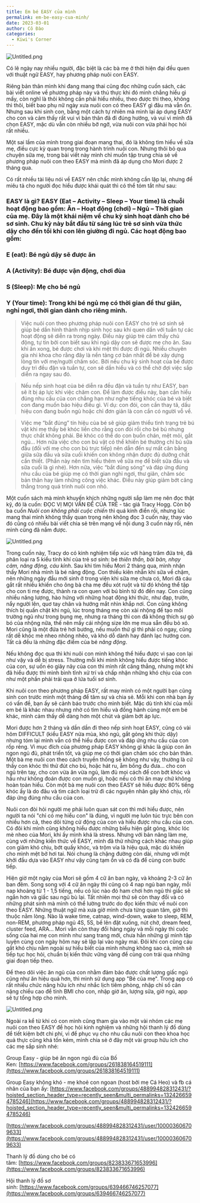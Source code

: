 ```yaml
---
title: Em bé EASY của mình
permalink: em-be-easy-cua-minh/
date: 2023-03-01
author: Cô Đào
categories:
  - Kiwi's Corner
---
```


![Untitled.png](/images/60212bdd-1c0c-4e24-960b-a05979db4c4d/Untitled.png)


Có lẽ ngày nay nhiều người, đặc biệt là các bà mẹ ở thời hiện đại đều quen với thuật ngữ EASY, hay phương pháp nuôi con EASY.


Riêng bản thân mình khi đang mang thai cũng đọc những cuốn sách, các bài viết online về phương pháp này và thú thực khi đó mình chẳng hiểu gì mấy, còn nghĩ là thôi không cần phải hiểu nhiều, theo được thì theo, không thì thôi, biết bao phụ nữ ngày xưa nuôi con có theo EASY gì đâu mà vẫn ổn. Nhưng sau khi sinh con, bằng một cách tự nhiên mà mình lại áp dụng EASY cho con và cảm thấy rất vui vì bản thân đã đi đúng hướng, và vui vì mình đã chọn EASY, mặc dù vẫn còn nhiều bỡ ngỡ, vừa nuôi con vừa phải học hỏi rất nhiều.


Một sai lầm của mình trong giai đoạn mang thai, đó là không tìm hiểu về sữa mẹ, điều cực kỳ quan trọng trong hành trình nuôi con. Nhưng thôi bỏ qua chuyện sữa mẹ, trong bài viết này mình chỉ muốn tập trung chia sẻ về phương pháp nuôi con theo EASY mà mình đã áp dụng cho Mori được 2 tháng qua.


Có rất nhiều tài liệu nói về EASY nên chắc mình không cần lặp lại, nhưng để miêu tả cho người đọc hiểu được khái quát thì có thể tóm tắt như sau:


### **EASY là gì? EASY (Eat – Activity – Sleep – Your time) là chuỗi hoạt động bao gồm: Ăn – Hoạt động (chơi) – Ngủ – Thời gian của mẹ. Đây là một khái niệm về chu kỳ sinh hoạt dành cho bé sơ sinh. Chu kỳ này bắt đầu từ sáng lúc trẻ sơ sinh vừa thức dậy cho đến tối khi con lên giường đi ngủ. Các hoạt động bao gồm:**


### **E (eat): Bé ngủ dậy sẽ được ăn**


### **A (Activity): Bé được vận động, chơi đùa**


### **S (Sleep): Mẹ cho bé ngủ**


### **Y (Your time): Trong khi bé ngủ mẹ có thời gian để thư giãn, nghỉ ngơi, thời gian dành cho riêng mình.**


> Việc nuôi con theo phương pháp nuôi con EASY cho trẻ sơ sinh sẽ giúp bé dần hình thành nhịp sinh học sau khi quen dần với tuần tự các hoạt động sẽ diễn ra trong ngày. Điều này giúp trẻ cảm thấy chủ động, tự tin bởi con biết sau khi ngủ dậy con sẽ được mẹ cho ăn. Sau khi ăn xong, bé được chơi và khi mệt thì được đi ngủ. Nhiều chuyên gia nhi khoa cho rằng đây là nền tảng cơ bản nhất để bé xây dựng lòng tin với mẹ/người chăm sóc. Bởi nếu chu kỳ sinh hoạt của bé được duy trì đều đặn và tuần tự, con sẽ dần hiểu và có thể chờ đợi việc sắp diễn ra ngay sau đó.


> Nếu nếp sinh hoạt của bé diễn ra đều đặn và tuần tự như EASY, bạn sẽ ít bị áp lực khi việc chăm con. Để làm được điều này, bạn cần hiểu đúng nhu cầu của con chẳng hạn như nghe tiếng khóc của bé và biết con đang muốn báo hiệu điều gì. Ví dụ: con đói, con cần thay tã, dấu hiệu con đang buồn ngủ hoặc chỉ đơn giản là con cần có người vỗ về.


> Việc mẹ “bắt đúng” tín hiệu của bé sẽ giúp giảm thiểu tình trạng trẻ bú vặt khi mẹ thấy bé khóc liền cho rằng con đói rồi cho bé bú nhưng thực chất không phải. Bé khóc có thể do con buồn chán, mệt mỏi, gắt ngủ… Hơn nữa việc cho con bú vặt có thể khiến bé thường chỉ bú sữa đầu (đối với mẹ cho con bú trực tiếp) nên dẫn đến sự mất cân bằng giữa sữa đầu và sữa cuối khiến con không nhận được đủ dưỡng chất cần thiết. (Phần này nên tìm hiểu thêm về sữa mẹ để biết sữa đầu và sữa cuối là gì nhé). Hơn nữa, việc “bắt đúng sóng” và đáp ứng đúng nhu cầu của bé giúp mẹ có thời gian nghỉ ngơi, thư giãn, chăm sóc bản thân hay làm những công việc khác. Điều này giúp giảm bớt căng thẳng trong quá trình nuôi con nhỏ.


Một cuốn sách mà mình khuyến khích những người sắp làm mẹ nên đọc thật kỹ, đó là cuốn: ĐỌC VỊ MỌI VẤN ĐỀ CỦA TRẺ - tác giả Tracy Hogg. Còn bộ ba cuốn _Nuôi con không phải cuộc chiến_ thì quá kinh điển rồi, nhưng lúc mang thai mình không thấy quan trọng nên không đọc 3 cuốn này, thay vào đó cũng có nhiều bài viết chia sẻ trên mạng về nội dung 3 cuốn này rồi, nên mình cũng đã nắm được.


![Untitled.png](/images/60212bdd-1c0c-4e24-960b-a05979db4c4d/Untitled_1.png)


Trong cuốn này, Tracy do có kinh nghiệm tiếp xúc với hàng trăm đứa trẻ, đã phân loại ra 5 kiểu tính khí của trẻ sơ sinh: bé _thiên thần, bài bản, nhạy cảm, năng động, cáu kỉnh_. Sau khi tìm hiểu Mori 2 tháng qua, mình nhận thấy Mori nhà mình là bé năng động. Con thiếu kiên nhẫn khi sữa về chậm, nên những ngày đầu mới sinh ở trong viện khi sữa mẹ chưa có, Mori đã cáu gắt rất nhiều khiến cho ông bà cha mẹ đều xót ruột và từ đó không thể tập cho con ti mẹ được, thành ra con quen với bú bình từ đó đến nay. Con cũng nhiều năng lượng, hào hứng với những hoạt động khi thức, như đạp, trườn, nẩy người lên, quơ tay chân và hướng mắt nhìn khắp nơi. Con cũng không thích bị quấn chặt khi ngủ, lúc trong tháng mẹ còn xài nhộng để tạo môi trường ngủ như trong bụng mẹ, nhưng ra tháng thì con đã không thích sự gò bó của nhộng nữa, thế nên mấy cái nhộng size lớn mẹ mua sẵn đều bỏ xó. Mori cũng là một đứa trẻ hơi bướng, nếu muốn thứ gì thì phải có ngay, cũng rất dễ khóc mè nheo nhõng nhẽo, và khó dỗ dành hay đánh lạc hướng con. Tất cả đều là những đặc điểm của bé _năng động_.


Nếu không đọc qua thì khi nuôi con mình không thể hiểu được vì sao con lại như vậy và dễ bị stress. Thường mỗi khi mình không hiểu được tiếng khóc của con, sự uốn éo giãy nãy của con thì mình rất căng thẳng, nhưng một khi đã hiểu được thì mình bình tĩnh xử trí và chấp nhận những khó chịu của con như một phần phải trải qua ở lứa tuổi sơ sinh.


Khi nuôi con theo phương pháp EASY, rất may mình có một người bạn cũng sinh con trước mình một tháng để tâm sự và chia sẻ. Mỗi khi con nhà bạn ấy có vấn đề, bạn ấy sẽ cảnh báo trước cho mình biết. Mặc dù tính khí của mỗi em bé là khác nhau nhưng nhờ có tìm hiểu và đồng hành cùng một em bé khác, mình cảm thấy dễ dàng hơn một chút và giảm bớt áp lực.


Mori được hơn 2 tháng và dần dần đi theo nếp sinh hoạt EASY, cũng có vài hôm DIFFICULT (kiểu EASY nửa mùa, khó ngủ, gắt gỏng khi thức dậy) nhưng tóm lại mình vẫn có thể hiểu được con và đáp ứng nhu cầu của con rốp rẻng. Vì mục đích của phương pháp EASY không gì khác là giúp con ăn ngon ngủ đủ, phát triển tốt, và giúp mẹ có thời gian chăm sóc cho bản thân. Một bà mẹ nuôi con theo cách truyền thống sẽ không như vậy, thường là cứ thấy con khóc thì thử đút cho bú, hoặc hát ru, ẵm bồng đu đưa... cho con ngủ trên tay, cho con vừa ăn vừa ngủ, làm đủ mọi cách để con bớt khóc và hầu như không đoán được con muốn gì, hoặc nếu có thì ăn may chứ không hoàn toàn hiểu. Còn một bà mẹ nuôi con theo EASY sẽ hiểu được 80% tiếng khóc ấy là do đâu và tìm cách loại trừ đi các nguyên nhân gây khó chịu, rồi đáp ứng đúng nhu cầu của con.


Nuôi con đòi hỏi người mẹ phải luôn quan sát con thì mới hiểu được, nên người ta nói "chỉ có mẹ hiểu con" là đúng, vì người mẹ luôn túc trực bên con nhiều hơn cả, theo dõi từng cử động của con và hiểu được nhu cầu của con. Có đôi khi mình cũng không hiểu được những biểu hiện gắt gỏng, khóc lóc mè nheo của Mori, khi ấy mình khá là stress. Nhưng với bản năng làm mẹ, cùng với những kiến thức về EASY, mình đã thử những cách khác nhau giúp con giảm khó chịu, bớt quấy khóc, và trộm vía là hiệu quả, mặc dù khiến cho mình mệt bở hơi tai. Nói chung là chặng đường còn dài, nhưng với một khởi đầu dựa vào EASY như vậy cũng tạm ổn và có đà để cùng con bước tiếp.


Hiện giờ một ngày của Mori sẽ gồm 4 cữ ăn ban ngày, và khoảng 2-3 cữ ăn ban đêm. Song song với 4 cữ ăn ngày thì cũng có 4 nap ngủ ban ngày, mỗi nap khoảng từ 1 - 1,5 tiếng, nếu có lúc nào đó ham chơi hơn ngủ thì giấc sẽ ngắn hơn và giấc sau ngủ bù lại. Tất nhiên mọi thứ sẽ còn thay đổi và có những phát sinh mà mình có thể lường trước do đọc kiến thức về nuôi con theo EASY. Những thuật ngữ mà xưa giờ mình chưa từng quan tâm, giờ thì thuộc nằm lòng. Nào là wake time, catnap, wind-down, wake to sleep, REM, non-REM, phương pháp ngủ 4S, 5S, bế lên đặt xuống, nút chờ, dream feed, cluster feed, ARA... Mori vẫn còn thay đổi hàng ngày và mỗi ngày thì cuộc sống của hai mẹ con mình như sang trang mới, chưa hẳn những gì mình tập luyện cùng con ngày hôm nay sẽ lặp lại vào ngày mai. Đôi khi con cũng cáu gắt khó chịu nằm ngoài sự hiểu biết của mình nhưng không sao cả, mình sẽ tiếp tục học hỏi, chuẩn bị kiến thức vững vàng để cùng con trải qua những giai đoạn tiếp theo.


Để theo dõi việc ăn ngủ của con nhằm đảm bảo được chất lượng giấc ngủ cũng như ăn hiệu quả hơn, thì mình sử dụng app "Bé của mẹ". Trong app có rất nhiều chức năng hữu ích như nhắc lịch tiêm phòng, nhập chỉ số cân nặng chiều cao để tính BMI cho con, nhập giờ ăn, lượng sữa, giờ ngủ, app sẽ tự tổng hợp cho mình.


![Untitled.png](/images/60212bdd-1c0c-4e24-960b-a05979db4c4d/Untitled_2.png)


Ngoài ra kể từ khi có con mình cũng tham gia vào một vài nhóm các mẹ nuôi con theo EASY để học hỏi kinh nghiệm và những hội thanh lý đồ dùng để tiết kiệm bớt chi phí, vì để phục vụ cho nhu cầu nuôi con theo khoa học quả thực cũng khá tốn kém, mình chia sẻ ở đây một vài group hữu ích cho các mẹ sắp sinh nhé:


Group Easy - giúp bé ăn ngon ngủ đủ của Bố Ken: [https://www.facebook.com/groups/261838164519111](https://www.facebook.com/groups/261838164519111)


Group Easy không khó - mẹ khoẻ con ngoan (host bởi mẹ Cá Heo) và fb cá nhân của bạn ấy: [https://www.facebook.com/groups/488994828312431/?hoisted_section_header_type=recently_seen&multi_permalinks=1324266594785246](https://www.facebook.com/groups/488994828312431/?hoisted_section_header_type=recently_seen&multi_permalinks=1324266594785246)


[https://www.facebook.com/groups/488994828312431/user/100003606709633](https://www.facebook.com/groups/488994828312431/user/100003606709633)


Thanh lý đồ dùng cho bé có tâm: [https://www.facebook.com/groups/823833671653996](https://www.facebook.com/groups/823833671653996)


Hội thanh lý đồ sơ sinh: [https://www.facebook.com/groups/639466746257077](https://www.facebook.com/groups/639466746257077)

